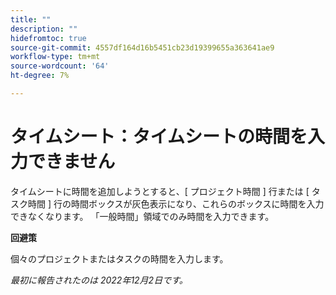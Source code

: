 ```yaml
---
title: ""
description: ""
hidefromtoc: true
source-git-commit: 4557df164d16b5451cb23d19399655a363641ae9
workflow-type: tm+mt
source-wordcount: '64'
ht-degree: 7%

---
```



# タイムシート：タイムシートの時間を入力できません

タイムシートに時間を追加しようとすると、[ プロジェクト時間 ] 行または [ タスク時間 ] 行の時間ボックスが灰色表示になり、これらのボックスに時間を入力できなくなります。 「一般時間」領域でのみ時間を入力できます。

**回避策**

個々のプロジェクトまたはタスクの時間を入力します。

_最初に報告されたのは 2022年12月2日です。_

